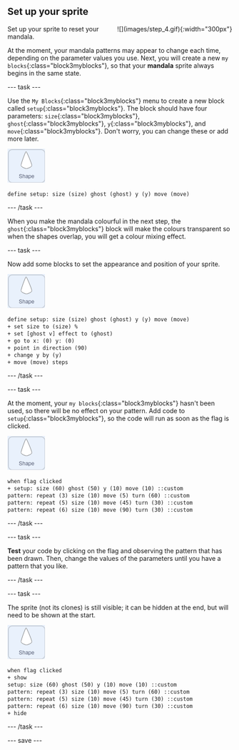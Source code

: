 ## Set up your sprite

<div style="display: flex; flex-wrap: wrap">
<div style="flex-basis: 200px; flex-grow: 1; margin-right: 15px;">
Set up your sprite to reset your mandala.
</div>
<div>
![](images/step_4.gif){:width="300px"}
</div>
</div>

At the moment, your mandala patterns may appear to change each time, depending on the parameter values you use. Next, you will create a new `my blocks`{:class="block3myblocks"}, so that your **mandala** sprite always begins in the same state.

--- task ---

Use the `My Blocks`{:class="block3myblocks"} menu to create a new block called `setup`{:class="block3myblocks"}. The block should have four parameters: `size`{:class="block3myblocks"}, `ghost`{:class="block3myblocks"}, `y`{:class="block3myblocks"}, and `move`{:class="block3myblocks"}. Don't worry, you can change these or add more later.

![The shape sprite.](images/shape_sprite.png)
```blocks3
define setup: size (size) ghost (ghost) y (y) move (move)
```

--- /task ---

When you make the mandala colourful in the next step, the `ghost`{:class="block3myblocks"} block will make the colours transparent so when the shapes overlap, you will get a colour mixing effect.

--- task ---

Now add some blocks to set the appearance and position of your sprite.

![The shape sprite.](images/shape_sprite.png)
```blocks3
define setup: size (size) ghost (ghost) y (y) move (move)
+ set size to (size) %
+ set [ghost v] effect to (ghost)
+ go to x: (0) y: (0)
+ point in direction (90)
+ change y by (y)
+ move (move) steps
```

--- /task ---

--- task ---

At the moment, your `my blocks`{:class="block3myblocks"} hasn't been used, so there will be no effect on your pattern. Add code to `setup`{:class="block3myblocks"}, so the code will run as soon as the flag is clicked.

![The shape sprite.](images/shape_sprite.png)
```blocks3
when flag clicked
+ setup: size (60) ghost (50) y (10) move (10) ::custom
pattern: repeat (3) size (10) move (5) turn (60) ::custom
pattern: repeat (5) size (10) move (45) turn (30) ::custom
pattern: repeat (6) size (10) move (90) turn (30) ::custom
```

--- /task ---

--- task ---

**Test** your code by clicking on the flag and observing the pattern that has been drawn. Then, change the values of the parameters until you have a pattern that you like.

--- /task ---

--- task ---

The sprite (not its clones) is still visible; it can be hidden at the end, but will need to be shown at the start.

![The shape sprite.](images/shape_sprite.png)
```blocks3
when flag clicked
+ show
setup: size (60) ghost (50) y (10) move (10) ::custom
pattern: repeat (3) size (10) move (5) turn (60) ::custom
pattern: repeat (5) size (10) move (45) turn (30) ::custom
pattern: repeat (6) size (10) move (90) turn (30) ::custom
+ hide
```

--- /task ---

--- save ---
